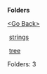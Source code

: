 **Folders**

[&lt;Go Back&gt;](../right.html)

 [strings](strings/right.html)

 [tree](tree/right.html)

  

Folders: 3  
